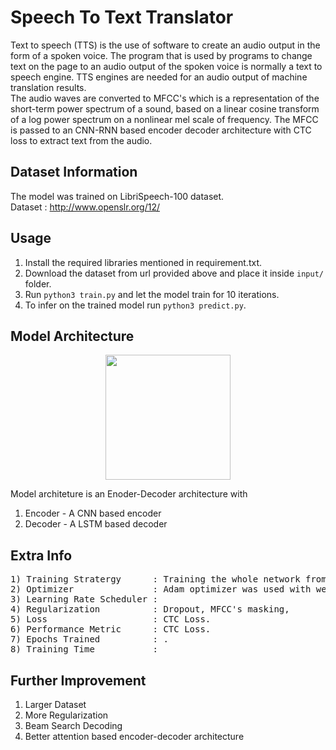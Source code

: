 # Speech To Text Translator 

Text to speech (TTS) is the use of software to create an audio output in the form of a spoken voice. The program that is used by programs to change text on the page to an audio output of the spoken voice is normally a text to speech engine. TTS engines are needed for an audio output of machine translation results. </br>
The audio waves are converted to MFCC's which is a representation of the short-term power spectrum of a sound, based on a linear cosine transform of a log power spectrum on a nonlinear mel scale of frequency. 
The MFCC is passed to an CNN-RNN based encoder decoder architecture with CTC loss to extract text from the audio.


## Dataset Information

The model was trained on LibriSpeech-100 dataset. </br>
Dataset : http://www.openslr.org/12/

## Usage

1) Install the required libraries mentioned in requirement.txt.
2) Download the dataset from url provided above and place it inside ``` input/ ``` folder.
3) Run ```python3 train.py``` and let the model train for 10 iterations.
4) To infer on the trained model run ```python3 predict.py```.

## Model Architecture 

<p align="center">
  <img src="https://media.springernature.com/original/springer-static/image/chp%3A10.1007%2F978-3-030-31756-0_5/MediaObjects/480626_1_En_5_Fig1_HTML.png" height="200"/>
</p>

Model architeture is an Enoder-Decoder architecture with 
1) Encoder - A CNN based encoder
2) Decoder - A LSTM based decoder


## Extra Info
<pre>
1) Training Stratergy      : Training the whole network from scratch.
2) Optimizer               : Adam optimizer was used with weight decay.
3) Learning Rate Scheduler : 
4) Regularization          : Dropout, MFCC's masking,  
5) Loss                    : CTC Loss.
6) Performance Metric      : CTC Loss.
7) Epochs Trained          : .
8) Training Time           : 
</pre>

## Further Improvement
1) Larger Dataset
2) More Regularization
3) Beam Search Decoding
4) Better attention based encoder-decoder architecture
